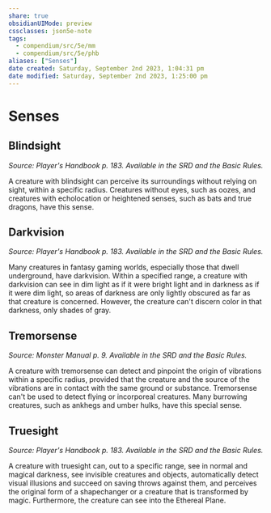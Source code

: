 ```yaml
---
share: true
obsidianUIMode: preview
cssclasses: json5e-note
tags:
  - compendium/src/5e/mm
  - compendium/src/5e/phb
aliases: ["Senses"]
date created: Saturday, September 2nd 2023, 1:04:31 pm
date modified: Saturday, September 2nd 2023, 1:25:00 pm
---
```

# Senses

## Blindsight

*Source: Player's Handbook p. 183. Available in the SRD and the Basic Rules.*

A creature with blindsight can perceive its surroundings without relying on sight, within a specific radius. Creatures without eyes, such as oozes, and creatures with echolocation or heightened senses, such as bats and true dragons, have this sense.

## Darkvision

*Source: Player's Handbook p. 183. Available in the SRD and the Basic Rules.*

Many creatures in fantasy gaming worlds, especially those that dwell underground, have darkvision. Within a specified range, a creature with darkvision can see in dim light as if it were bright light and in darkness as if it were dim light, so areas of darkness are only lightly obscured as far as that creature is concerned. However, the creature can't discern color in that darkness, only shades of gray.

## Tremorsense

*Source: Monster Manual p. 9. Available in the SRD and the Basic Rules.*

A creature with tremorsense can detect and pinpoint the origin of vibrations within a specific radius, provided that the creature and the source of the vibrations are in contact with the same ground or substance. Tremorsense can't be used to detect flying or incorporeal creatures. Many burrowing creatures, such as ankhegs and umber hulks, have this special sense.

## Truesight

*Source: Player's Handbook p. 183. Available in the SRD and the Basic Rules.*

A creature with truesight can, out to a specific range, see in normal and magical darkness, see invisible creatures and objects, automatically detect visual illusions and succeed on saving throws against them, and perceives the original form of a shapechanger or a creature that is transformed by magic. Furthermore, the creature can see into the Ethereal Plane.